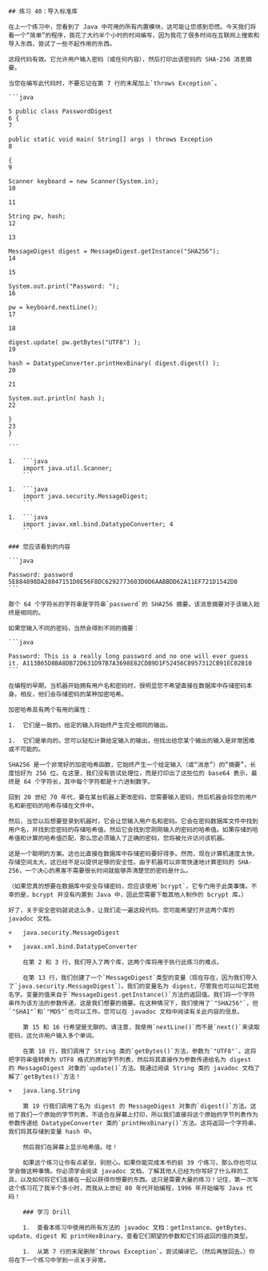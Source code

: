     ## 练习 40：导入标准库

    在上一个练习中，您看到了 Java 中可用的所有内置模块，这可能让您感到恐慌。今天我们将看一个“简单”的程序，我花了大约半个小时的时间编写，因为我花了很多时间在互联网上搜索和导入东西，尝试了一些不起作用的东西。

    这段代码有效。它允许用户输入密码（或任何内容），然后打印出该密码的 SHA-256 消息摘要。

    当您在编写此代码时，不要忘记在第 7 行的末尾加上`throws Exception`。

    ```java

    5 public class PasswordDigest
    6 {
    7

    public static void main( String[] args ) throws Exception
    8

    {
    9

    Scanner keyboard = new Scanner(System.in);
    10

    11

    String pw, hash;
    12

    13

    MessageDigest digest = MessageDigest.getInstance("SHA­256");
    14

    15

    System.out.print("Password: ");
    16

    pw = keyboard.nextLine();
    17

    18

    digest.update( pw.getBytes("UTF­8") );
    19

    hash = DatatypeConverter.printHexBinary( digest.digest() );
    20

    21

    System.out.println( hash );
    22

    }
    23
    }

    ```

    1.  ```java
        import java.util.Scanner;
        ```

    1.  ```java
        import java.security.MessageDigest;
        ```

    1.  ```java
        import javax.xml.bind.DatatypeConverter; 4
        ```

    ### 您应该看到的内容

    ```java

    Password: password 5E884898DA28047151D0E56F8DC6292773603D0D6AABBDD62A11EF721D1542D8
    ```

    那个 64 个字符长的字符串是字符串`password`的 SHA­256 摘要。该消息摘要对于该输入始终是相同的。

    如果您输入不同的密码，当然会得到不同的摘要：

    ```java

    Password: This is a really long password and no one will ever guess it. A113B65D8BA8DB72D631D97B7A3698E82CDB9D1F52456C8957312CB91EC02B10
    ```

    在编程的早期，当机器开始拥有用户名和密码时，很明显您不希望直接在数据库中存储密码本身。相反，他们会存储密码的某种加密哈希。

    加密哈希具有两个有用的属性：

    1.  它们是一致的。给定的输入将始终产生完全相同的输出。

    1.  它们是单向的。您可以轻松计算给定输入的输出，但找出给您某个输出的输入是非常困难或不可能的。

    SHA­256 是一个非常好的加密哈希函数，它始终产生一个给定输入（或“消息”）的“摘要”，长度恰好为 256 位。在这里，我们没有尝试处理位，而是打印出了这些位的 base­64 表示，最终是 64 个字符长，其中每个字符都是十六进制数字。

    回到 20 世纪 70 年代，要在某台机器上更改密码，您需要输入密码，然后机器会将您的用户名和新密码的哈希存储在文件中。

    然后，当您以后想要登录到机器时，它会让您输入用户名和密码。它会在密码数据库文件中找到用户名，并找到您密码的存储哈希值。然后它会找到您刚刚输入的密码的哈希值。如果存储的哈希值和计算的哈希值匹配，那么您必须输入了正确的密码，您将被允许访问该机器。

    这是一个聪明的方案。这也比直接在数据库中存储密码要好得多。然而，现在计算机速度太快，存储空间太大，这已经不足以提供足够的安全性。由于机器可以非常快速地计算密码的 SHA­256，一个决心的黑客不需要很长时间就能够弄清楚您的密码是什么。

    （如果您真的想要在数据库中安全存储密码，您应该使用`bcrypt`，它专门用于此类事情。不幸的是，bcrypt 并没有内置到 Java 中，因此您需要下载其他人制作的 bcrypt 库。）

    好了，关于安全密码就说这么多，让我们走一遍这段代码。您可能希望打开这两个库的 javadoc 文档。

    +   java.security.MessageDigest

    +   javax.xml.bind.DatatypeConverter

        在第 2 和 3 行，我们导入了两个库，这两个库将用于执行此练习的难点。

        在第 13 行，我们创建了一个`MessageDigest`类型的变量（现在存在，因为我们导入了`java.security.MessageDigest`）。我们的变量名为 digest，尽管我也可以叫它其他名字。变量的值来自于`MessageDigest.getInstance()`方法的返回值。我们将一个字符串作为该方法的参数传递，这是我们想要的摘要。在这种情况下，我们使用了`"SHA­256"`，但`"SHA­1"`和`"MD5"`也可以工作。您可以在 javadoc 文档中阅读有关此内容的信息。

        第 15 和 16 行希望是无聊的。请注意，我使用`nextLine()`而不是`next()`来读取密码，这允许用户输入多个单词。

        在第 18 行，我们调用了 String 类的`getBytes()`方法，参数为`"UTF­8"`。这将把字符串值转换为 UTF­8 格式的原始字节列表，然后将其直接作为参数传递给名为 digest 的 MessageDigest 对象的`update()`方法。我通过阅读 String 类的 javadoc 文档了解了`getBytes()`方法！

    +   java.lang.String

        第 19 行我们调用了名为 digest 的 MessageDigest 对象的`digest()`方法。这给了我们一个原始的字节列表，不适合在屏幕上打印，所以我们直接将这个原始的字节列表作为参数传递给 DatatypeConverter 类的`printHexBinary()`方法。这将返回一个字符串，我们将其存储到变量 hash 中。

        然后我们在屏幕上显示哈希值。哇！

        如果这个练习让你有点紧张，别担心。如果你能完成本书的前 39 个练习，那么你也可以学会做这种事情。你必须学会阅读 javadoc 文档，了解其他人已经为你写好了什么样的工具，以及如何将它们连接在一起以获得你想要的东西。这只是需要大量的练习！记住，第一次写这个练习花了我半个多小时，而我从上世纪 80 年代开始编程，1996 年开始编写 Java 代码！

        ### 学习 Drill

        1.  查看本练习中使用的所有方法的 javadoc 文档：getInstance、getBytes、update、digest 和 printHexBinary。查看它们期望的参数和它们将返回的值的类型。

        1.  从第 7 行的末尾删除`throws Exception`。尝试编译它。（然后再放回去。）你将在下一个练习中学到一点关于异常。

